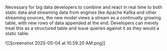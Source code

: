 
Necessary for big data developers to combine and react in real time to both static data and streaming data from engines like Apache Kafka and other streaming sources, the new model views a stream as a continually growing table, with new rows of data appended at the end. Developers can merely treat this as a structured table and issue queries against it as they would a static table.

![[Screenshot 2025-05-04 at 10.59.20 AM.png]]